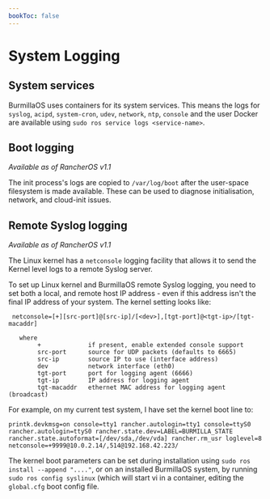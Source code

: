 ```yaml
---
bookToc: false
---
```

# System Logging

## System services

BurmillaOS uses containers for its system services. This means the logs for `syslog`, `acipd`, `system-cron`, `udev`, `network`, `ntp`, `console` and the user Docker are available using `sudo ros service logs <service-name>`.

## Boot logging

_Available as of RancherOS v1.1_

The init process's logs are copied to `/var/log/boot` after the user-space filesystem is made available. These can be used to diagnose initialisation, network, and cloud-init issues.

## Remote Syslog logging

_Available as of RancherOS v1.1_

The Linux kernel has a `netconsole` logging facility that allows it to send the Kernel level logs to a remote Syslog server.

To set up Linux kernel and BurmillaOS remote Syslog logging, you need to set both a local, and remote host IP address - even if this address isn't the final IP address of your system. The kernel setting looks like:

```shell
 netconsole=[+][src-port]@[src-ip]/[<dev>],[tgt-port]@<tgt-ip>/[tgt-macaddr]

   where
        +             if present, enable extended console support
        src-port      source for UDP packets (defaults to 6665)
        src-ip        source IP to use (interface address)
        dev           network interface (eth0)
        tgt-port      port for logging agent (6666)
        tgt-ip        IP address for logging agent
        tgt-macaddr   ethernet MAC address for logging agent (broadcast)
```

For example, on my current test system, I have set the kernel boot line to:


```shell
printk.devkmsg=on console=tty1 rancher.autologin=tty1 console=ttyS0 rancher.autologin=ttyS0 rancher.state.dev=LABEL=BURMILLA_STATE rancher.state.autoformat=[/dev/sda,/dev/vda] rancher.rm_usr loglevel=8 netconsole=+9999@10.0.2.14/,514@192.168.42.223/
```

The kernel boot parameters can be set during installation using `sudo ros install --append "...."`, or on an installed BurmillaOS system,  by running `sudo ros config syslinux` (which will start vi in a container, editing the `global.cfg` boot config file.
